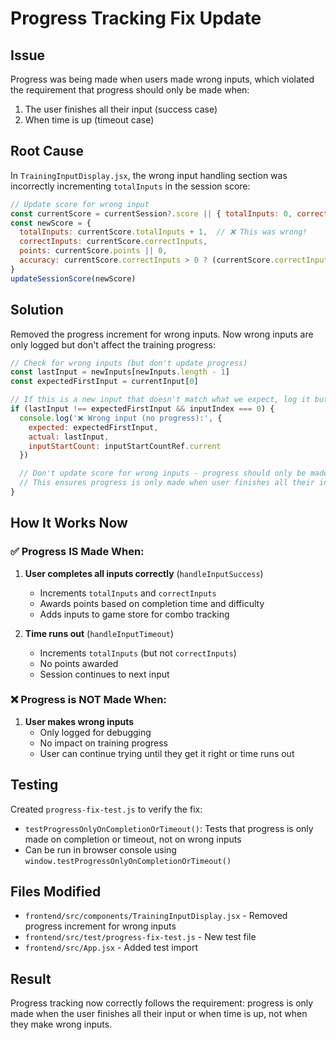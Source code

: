 # Progress Tracking Fix Update

## Issue
Progress was being made when users made wrong inputs, which violated the requirement that progress should only be made when:
1. The user finishes all their input (success case)
2. When time is up (timeout case)

## Root Cause
In `TrainingInputDisplay.jsx`, the wrong input handling section was incorrectly incrementing `totalInputs` in the session score:

```javascript
// Update score for wrong input
const currentScore = currentSession?.score || { totalInputs: 0, correctInputs: 0, accuracy: 0, points: 0 }
const newScore = {
  totalInputs: currentScore.totalInputs + 1,  // ❌ This was wrong!
  correctInputs: currentScore.correctInputs,
  points: currentScore.points || 0,
  accuracy: currentScore.correctInputs > 0 ? (currentScore.correctInputs / (currentScore.totalInputs + 1)) * 100 : 0
}
updateSessionScore(newScore)
```

## Solution
Removed the progress increment for wrong inputs. Now wrong inputs are only logged but don't affect the training progress:

```javascript
// Check for wrong inputs (but don't update progress)
const lastInput = newInputs[newInputs.length - 1]
const expectedFirstInput = currentInput[0]

// If this is a new input that doesn't match what we expect, log it but don't count as progress
if (lastInput !== expectedFirstInput && inputIndex === 0) {
  console.log('❌ Wrong input (no progress):', {
    expected: expectedFirstInput,
    actual: lastInput,
    inputStartCount: inputStartCountRef.current
  })

  // Don't update score for wrong inputs - progress should only be made on completion or timeout
  // This ensures progress is only made when user finishes all their input or when time is up
}
```

## How It Works Now

### ✅ Progress IS Made When:
1. **User completes all inputs correctly** (`handleInputSuccess`)
   - Increments `totalInputs` and `correctInputs`
   - Awards points based on completion time and difficulty
   - Adds inputs to game store for combo tracking

2. **Time runs out** (`handleInputTimeout`)
   - Increments `totalInputs` (but not `correctInputs`)
   - No points awarded
   - Session continues to next input

### ❌ Progress is NOT Made When:
1. **User makes wrong inputs**
   - Only logged for debugging
   - No impact on training progress
   - User can continue trying until they get it right or time runs out

## Testing
Created `progress-fix-test.js` to verify the fix:

- `testProgressOnlyOnCompletionOrTimeout()`: Tests that progress is only made on completion or timeout, not on wrong inputs
- Can be run in browser console using `window.testProgressOnlyOnCompletionOrTimeout()`

## Files Modified
- `frontend/src/components/TrainingInputDisplay.jsx` - Removed progress increment for wrong inputs
- `frontend/src/test/progress-fix-test.js` - New test file
- `frontend/src/App.jsx` - Added test import

## Result
Progress tracking now correctly follows the requirement: progress is only made when the user finishes all their input or when time is up, not when they make wrong inputs.
